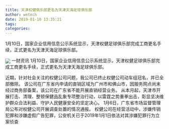 ```yaml
---
title: 天津权健俱乐部更名为天津天海足球俱乐部
author: wetech
date: 2019-01-10 13:35:21
tags: 
categories: 
---
```

1月10日，国家企业信用信息公示系统显示，天津权健足球俱乐部完成工商更名手续，正式更名为天津天海足球俱乐部。 
<!-- more -->
<img align="center" border="0" src="https://imgcdn.yicai.com/uppics/images/2019/01/b0e15c9d39df0618a2ed4a348fdbef80.jpg" />
一财资讯
1月10日，国家企业信用信息公示系统显示，天津权健足球俱乐部完成工商更名手续，正式更名为天津天海足球俱乐部。 
 
 
近期，针对社会关注的权健公司问题，我公司已终止权健公司动车组冠名，并已全部撤除。
该公司在广东省内申请的直销区域为广州市和佛山市，因服务网点尚未经过商务部备案，该公司在广东省不能开展直销经营业务。
从本月起，天津市开展打击、清理、整顿保健品乱象专项整治行动，以雷霆之势重拳出击，彰显坚决维护群众合法利益、守护人民健康安全的坚定决心。
1月6日，广东省市场监督管理局公布对权健公司开展调查处置的情况通报。
权健公司在经营活动中，涉嫌传销犯罪和涉嫌虚假广告犯罪，公安机关已于2019年1月1日依法对其涉嫌犯罪行为立案侦查
